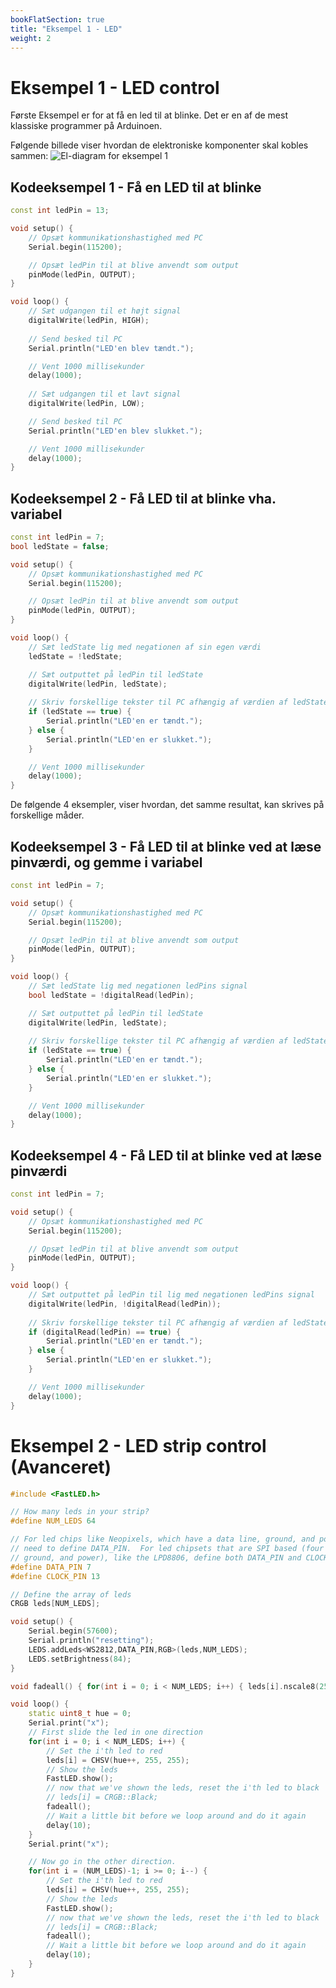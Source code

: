 ```yaml
---
bookFlatSection: true
title: "Eksempel 1 - LED"
weight: 2
---
```

# Eksempel 1 - LED control
Første Eksempel er for at få en led til at blinke. Det er en af de mest klassiske programmer på Arduinoen.

Følgende billede viser hvordan de elektroniske komponenter skal kobles sammen:
![El-diagram for eksempel 1](/static/example1.png)


## Kodeeksempel 1 - Få en LED til at blinke
```cpp
const int ledPin = 13;

void setup() {
    // Opsæt kommunikationshastighed med PC
    Serial.begin(115200);

    // Opsæt ledPin til at blive anvendt som output
    pinMode(ledPin, OUTPUT);
}

void loop() {
    // Sæt udgangen til et højt signal
    digitalWrite(ledPin, HIGH);
    
    // Send besked til PC
    Serial.println("LED'en blev tændt.");

    // Vent 1000 millisekunder
    delay(1000);
    
    // Sæt udgangen til et lavt signal
    digitalWrite(ledPin, LOW);

    // Send besked til PC
    Serial.println("LED'en blev slukket.");

    // Vent 1000 millisekunder
    delay(1000);
}
```

## Kodeeksempel 2 - Få LED til at blinke vha. variabel
```cpp
const int ledPin = 7;
bool ledState = false;

void setup() {
    // Opsæt kommunikationshastighed med PC
    Serial.begin(115200);

    // Opsæt ledPin til at blive anvendt som output
    pinMode(ledPin, OUTPUT);
}

void loop() {
    // Sæt ledState lig med negationen af sin egen værdi
    ledState = !ledState;

    // Sæt outputtet på ledPin til ledState
    digitalWrite(ledPin, ledState);
    
    // Skriv forskellige tekster til PC afhængig af værdien af ledState
    if (ledState == true) {
        Serial.println("LED'en er tændt.");
    } else {
        Serial.println("LED'en er slukket.");
    }

    // Vent 1000 millisekunder
    delay(1000);
}
```

De følgende 4 eksempler, viser hvordan, det samme resultat, kan skrives på forskellige måder.
## Kodeeksempel 3 - Få LED til at blinke ved at læse pinværdi, og gemme i variabel
```cpp
const int ledPin = 7;

void setup() {
    // Opsæt kommunikationshastighed med PC
    Serial.begin(115200);

    // Opsæt ledPin til at blive anvendt som output
    pinMode(ledPin, OUTPUT);
}

void loop() {
    // Sæt ledState lig med negationen ledPins signal
    bool ledState = !digitalRead(ledPin);

    // Sæt outputtet på ledPin til ledState
    digitalWrite(ledPin, ledState);
    
    // Skriv forskellige tekster til PC afhængig af værdien af ledState
    if (ledState == true) {
        Serial.println("LED'en er tændt.");
    } else {
        Serial.println("LED'en er slukket.");
    }

    // Vent 1000 millisekunder
    delay(1000);
}
```

## Kodeeksempel 4 - Få LED til at blinke ved at læse pinværdi
```cpp
const int ledPin = 7;

void setup() {
    // Opsæt kommunikationshastighed med PC
    Serial.begin(115200);

    // Opsæt ledPin til at blive anvendt som output
    pinMode(ledPin, OUTPUT);
}

void loop() {
    // Sæt outputtet på ledPin til lig med negationen ledPins signal
    digitalWrite(ledPin, !digitalRead(ledPin));
    
    // Skriv forskellige tekster til PC afhængig af værdien af ledState
    if (digitalRead(ledPin) == true) {
        Serial.println("LED'en er tændt.");
    } else {
        Serial.println("LED'en er slukket.");
    }

    // Vent 1000 millisekunder
    delay(1000);
}
```

# Eksempel 2 - LED strip control (Avanceret)

```cpp
#include <FastLED.h>

// How many leds in your strip?
#define NUM_LEDS 64 

// For led chips like Neopixels, which have a data line, ground, and power, you just
// need to define DATA_PIN.  For led chipsets that are SPI based (four wires - data, clock,
// ground, and power), like the LPD8806, define both DATA_PIN and CLOCK_PIN
#define DATA_PIN 7
#define CLOCK_PIN 13

// Define the array of leds
CRGB leds[NUM_LEDS];

void setup() { 
	Serial.begin(57600);
	Serial.println("resetting");
	LEDS.addLeds<WS2812,DATA_PIN,RGB>(leds,NUM_LEDS);
	LEDS.setBrightness(84);
}

void fadeall() { for(int i = 0; i < NUM_LEDS; i++) { leds[i].nscale8(250); } }

void loop() { 
	static uint8_t hue = 0;
	Serial.print("x");
	// First slide the led in one direction
	for(int i = 0; i < NUM_LEDS; i++) {
		// Set the i'th led to red 
		leds[i] = CHSV(hue++, 255, 255);
		// Show the leds
		FastLED.show(); 
		// now that we've shown the leds, reset the i'th led to black
		// leds[i] = CRGB::Black;
		fadeall();
		// Wait a little bit before we loop around and do it again
		delay(10);
	}
	Serial.print("x");

	// Now go in the other direction.  
	for(int i = (NUM_LEDS)-1; i >= 0; i--) {
		// Set the i'th led to red 
		leds[i] = CHSV(hue++, 255, 255);
		// Show the leds
		FastLED.show();
		// now that we've shown the leds, reset the i'th led to black
		// leds[i] = CRGB::Black;
		fadeall();
		// Wait a little bit before we loop around and do it again
		delay(10);
	}
}
```